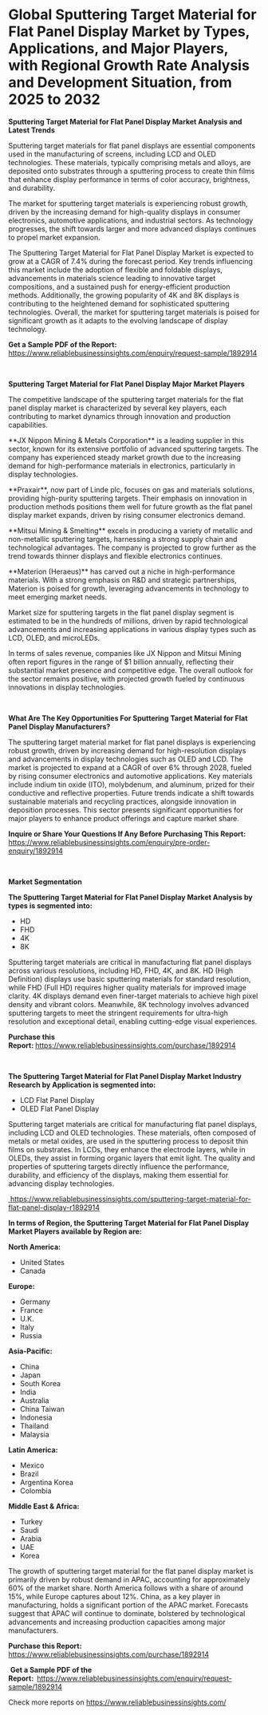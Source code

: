 <p><h1>Global Sputtering Target Material for Flat Panel Display Market by Types, Applications, and Major Players, with Regional Growth Rate Analysis and Development Situation, from 2025 to 2032</h1></p><p><strong>Sputtering Target Material for Flat Panel Display Market Analysis and Latest Trends</strong></p>
<p><p>Sputtering target materials for flat panel displays are essential components used in the manufacturing of screens, including LCD and OLED technologies. These materials, typically comprising metals and alloys, are deposited onto substrates through a sputtering process to create thin films that enhance display performance in terms of color accuracy, brightness, and durability. </p><p>The market for sputtering target materials is experiencing robust growth, driven by the increasing demand for high-quality displays in consumer electronics, automotive applications, and industrial sectors. As technology progresses, the shift towards larger and more advanced displays continues to propel market expansion. </p><p>The Sputtering Target Material for Flat Panel Display Market is expected to grow at a CAGR of 7.4% during the forecast period. Key trends influencing this market include the adoption of flexible and foldable displays, advancements in materials science leading to innovative target compositions, and a sustained push for energy-efficient production methods. Additionally, the growing popularity of 4K and 8K displays is contributing to the heightened demand for sophisticated sputtering technologies. Overall, the market for sputtering target materials is poised for significant growth as it adapts to the evolving landscape of display technology.</p></p>
<p><strong>Get a Sample PDF of the Report:&nbsp;</strong> <a href="https://www.reliablebusinessinsights.com/enquiry/request-sample/1892914?utm_campaign=97&utm_medium=2&utm_source=Github&utm_content=ia&utm_term=14012025&utm_id=sputtering-target-material-for-flat-panel-display">https://www.reliablebusinessinsights.com/enquiry/request-sample/1892914</a></p>
<p>&nbsp;</p>
<p><strong>Sputtering Target Material for Flat Panel Display Major Market Players</strong></p>
<p><p>The competitive landscape of the sputtering target materials for the flat panel display market is characterized by several key players, each contributing to market dynamics through innovation and production capabilities. </p><p>**JX Nippon Mining & Metals Corporation** is a leading supplier in this sector, known for its extensive portfolio of advanced sputtering targets. The company has experienced steady market growth due to the increasing demand for high-performance materials in electronics, particularly in display technologies. </p><p>**Praxair**, now part of Linde plc, focuses on gas and materials solutions, providing high-purity sputtering targets. Their emphasis on innovation in production methods positions them well for future growth as the flat panel display market expands, driven by rising consumer electronics demand.</p><p>**Mitsui Mining & Smelting** excels in producing a variety of metallic and non-metallic sputtering targets, harnessing a strong supply chain and technological advantages. The company is projected to grow further as the trend towards thinner displays and flexible electronics continues.</p><p>**Materion (Heraeus)** has carved out a niche in high-performance materials. With a strong emphasis on R&D and strategic partnerships, Materion is poised for growth, leveraging advancements in technology to meet emerging market needs.</p><p>Market size for sputtering targets in the flat panel display segment is estimated to be in the hundreds of millions, driven by rapid technological advancements and increasing applications in various display types such as LCD, OLED, and microLEDs.</p><p>In terms of sales revenue, companies like JX Nippon and Mitsui Mining often report figures in the range of $1 billion annually, reflecting their substantial market presence and competitive edge. The overall outlook for the sector remains positive, with projected growth fueled by continuous innovations in display technologies.</p></p>
<p>&nbsp;</p>
<p><strong>What Are The Key Opportunities For Sputtering Target Material for Flat Panel Display Manufacturers?</strong></p>
<p><p>The sputtering target material market for flat panel displays is experiencing robust growth, driven by increasing demand for high-resolution displays and advancements in display technologies such as OLED and LCD. The market is projected to expand at a CAGR of over 6% through 2028, fueled by rising consumer electronics and automotive applications. Key materials include indium tin oxide (ITO), molybdenum, and aluminum, prized for their conductive and reflective properties. Future trends indicate a shift towards sustainable materials and recycling practices, alongside innovation in deposition processes. This sector presents significant opportunities for major players to enhance product offerings and capture market share.</p></p>
<p><strong>Inquire or Share Your Questions If Any Before Purchasing This Report:</strong> <a href="https://www.reliablebusinessinsights.com/enquiry/pre-order-enquiry/1892914?utm_campaign=97&utm_medium=2&utm_source=Github&utm_content=ia&utm_term=14012025&utm_id=sputtering-target-material-for-flat-panel-display">https://www.reliablebusinessinsights.com/enquiry/pre-order-enquiry/1892914</a></p>
<p>&nbsp;</p>
<p><strong>Market Segmentation</strong></p>
<p><strong>The Sputtering Target Material for Flat Panel Display Market Analysis by types is segmented into:</strong></p>
<p><ul><li>HD</li><li>FHD</li><li>4K</li><li>8K</li></ul></p>
<p><p>Sputtering target materials are critical in manufacturing flat panel displays across various resolutions, including HD, FHD, 4K, and 8K. HD (High Definition) displays use basic sputtering materials for standard resolution, while FHD (Full HD) requires higher quality materials for improved image clarity. 4K displays demand even finer-target materials to achieve high pixel density and vibrant colors. Meanwhile, 8K technology involves advanced sputtering targets to meet the stringent requirements for ultra-high resolution and exceptional detail, enabling cutting-edge visual experiences.</p></p>
<p><strong>Purchase this Report:&nbsp;</strong><a href="https://www.reliablebusinessinsights.com/purchase/1892914?utm_campaign=97&utm_medium=2&utm_source=Github&utm_content=ia&utm_term=14012025&utm_id=sputtering-target-material-for-flat-panel-display">https://www.reliablebusinessinsights.com/purchase/1892914</a></p>
<p>&nbsp;</p>
<p><strong>The Sputtering Target Material for Flat Panel Display Market Industry Research by Application is segmented into:</strong></p>
<p><ul><li>LCD Flat Panel Display</li><li>OLED Flat Panel Display</li></ul></p>
<p><p>Sputtering target materials are critical for manufacturing flat panel displays, including LCD and OLED technologies. These materials, often composed of metals or metal oxides, are used in the sputtering process to deposit thin films on substrates. In LCDs, they enhance the electrode layers, while in OLEDs, they assist in forming organic layers that emit light. The quality and properties of sputtering targets directly influence the performance, durability, and efficiency of the displays, making them essential for advancing display technologies.</p></p>
<p><a href="https://www.reliablebusinessinsights.com/sputtering-target-material-for-flat-panel-display-r1892914?utm_campaign=97&utm_medium=2&utm_source=Github&utm_content=ia&utm_term=14012025&utm_id=sputtering-target-material-for-flat-panel-display">&nbsp;https://www.reliablebusinessinsights.com/sputtering-target-material-for-flat-panel-display-r1892914</a></p>
<p><strong>In terms of Region, the Sputtering Target Material for Flat Panel Display Market Players available by Region are:</strong></p>
<p>
    <p> <strong> North America: </strong>
        <ul>
            <li>United States</li>
            <li>Canada</li>
        </ul>
        </p> 
    <p> <strong> Europe: </strong>
        <ul>
            <li>Germany</li>
            <li>France</li>
            <li>U.K.</li>
            <li>Italy</li>
            <li>Russia</li>
        </ul>
        </p> 
    <p> <strong> Asia-Pacific: </strong>
        <ul>
            <li>China</li>
            <li>Japan</li>
            <li>South Korea</li>
            <li>India</li>
            <li>Australia</li>
            <li>China Taiwan</li>
            <li>Indonesia</li>
            <li>Thailand</li>
            <li>Malaysia</li>
        </ul>
        </p> 
    <p> <strong> Latin America: </strong>
        <ul>
            <li>Mexico</li>
            <li>Brazil</li>
            <li>Argentina Korea</li>
            <li>Colombia</li>
        </ul>
        </p> 
    <p> <strong> Middle East & Africa: </strong>
        <ul>
            <li>Turkey</li>
            <li>Saudi</li>
            <li>Arabia</li>
            <li>UAE</li>
            <li>Korea</li>
        </ul>
    </p>
    </p>
<p><p>The growth of sputtering target material for the flat panel display market is primarily driven by robust demand in APAC, accounting for approximately 60% of the market share. North America follows with a share of around 15%, while Europe captures about 12%. China, as a key player in manufacturing, holds a significant portion of the APAC market. Forecasts suggest that APAC will continue to dominate, bolstered by technological advancements and increasing production capacities among major manufacturers.</p></p>
<p><strong>Purchase this Report: </strong><a href="https://www.reliablebusinessinsights.com/purchase/1892914?utm_campaign=97&utm_medium=2&utm_source=Github&utm_content=ia&utm_term=14012025&utm_id=sputtering-target-material-for-flat-panel-display">https://www.reliablebusinessinsights.com/purchase/1892914</a></p>
<p>&nbsp;<strong>Get a Sample PDF of the Report:&nbsp;&nbsp;</strong><a href="https://www.reliablebusinessinsights.com/enquiry/request-sample/1892914?utm_campaign=97&utm_medium=2&utm_source=Github&utm_content=ia&utm_term=14012025&utm_id=sputtering-target-material-for-flat-panel-display">https://www.reliablebusinessinsights.com/enquiry/request-sample/1892914</a></p>
<p><strong></strong></p>
<p>Check more reports on <a href="https://www.reliablebusinessinsights.com/?utm_campaign=97&utm_medium=2&utm_source=Github&utm_content=ia&utm_term=14012025&utm_id=sputtering-target-material-for-flat-panel-display">https://www.reliablebusinessinsights.com/</a></p>